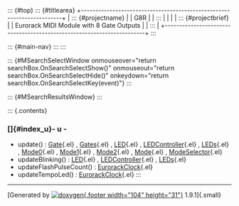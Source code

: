 ::: {#top}
::: {#titlearea}
+-----------------------------------------------------------------------+
| ::: {#projectname}                                                    |
| G8R                                                                   |
| :::                                                                   |
|                                                                       |
| ::: {#projectbrief}                                                   |
| Eurorack MIDI Module with 8 Gate Outputs                              |
| :::                                                                   |
+-----------------------------------------------------------------------+
:::

::: {#main-nav}
:::
:::

::: {#MSearchSelectWindow onmouseover="return searchBox.OnSearchSelectShow()" onmouseout="return searchBox.OnSearchSelectHide()" onkeydown="return searchBox.OnSearchSelectKey(event)"}
:::

::: {#MSearchResultsWindow}
:::

::: {.contents}
 

### []{#index_u}- u -

-   update() :
    [Gate](classGate.html#a420659855b83dd5dcd94b9eda11f5824){.el} ,
    [Gates](classGates.html#a4397cba12ab477b8759ccf846b5a909d){.el} ,
    [LED](classLED.html#a26deb537b1cbc1f38d0fce57650875f5){.el} ,
    [LEDController](classLEDController.html#a34f412383b75a8f5d9e5e369ee7345cf){.el}
    , [LEDs](classLEDs.html#ab689142c4f9a1f6a8d1deb6e5f3e79e6){.el} ,
    [Mode0](classMode0.html#a0e20f81420b0dcd427f5cd9789cfdd4a){.el} ,
    [Mode1](classMode1.html#ab4ed6fb24ddf6f713cbde450496cd16d){.el} ,
    [Mode2](classMode2.html#ad053ed624ffa14272894e0ca75b5c2b1){.el} ,
    [Mode](classMode.html#aa2c21d9299b9df6912689e4ada8d3102){.el} ,
    [ModeSelector](classModeSelector.html#ac94481813de71f0680ab6c005c0b8e12){.el}
-   updateBlinking() :
    [LED](classLED.html#a0515347480de786c503951522ed0fae8){.el} ,
    [LEDController](classLEDController.html#affdef62d0508d20124fe590ea6634af6){.el}
    , [LEDs](classLEDs.html#aee969eddac897718c3f75c3c24e23aa6){.el}
-   updateFlashPulseCount() :
    [EurorackClock](classEurorackClock.html#ae0c42a84a524c12c2f01e43682e5e36f){.el}
-   updateTempoLed() :
    [EurorackClock](classEurorackClock.html#a9cddc56f91761c38a32f850fe4920804){.el}
:::

------------------------------------------------------------------------

[Generated by [![doxygen](doxygen.svg){.footer width="104"
height="31"}](https://www.doxygen.org/index.html) 1.9.1]{.small}
